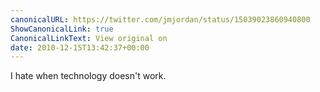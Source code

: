 ```yaml
---
canonicalURL: https://twitter.com/jmjordan/status/15039023860940800
ShowCanonicalLink: true
CanonicalLinkText: View original on
date: 2010-12-15T13:42:37+00:00
---
```

I hate when technology doesn't work.